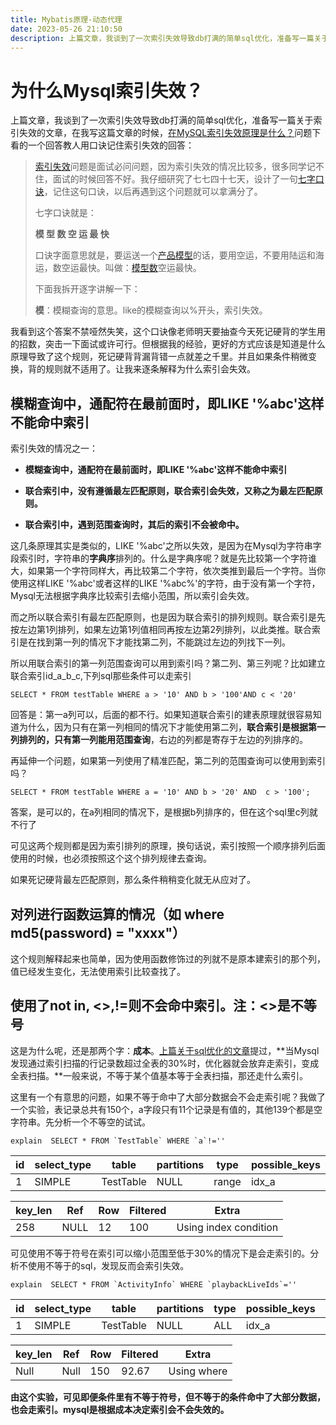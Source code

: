 ```yaml
---
title: Mybatis原理-动态代理
date: 2023-05-26 21:10:50
description: 上篇文章，我谈到了一次索引失效导致db打满的简单sql优化，准备写一篇关于索引失效的文章.
---
```


# 为什么Mysql索引失效？



上篇文章，我谈到了一次索引失效导致db打满的简单sql优化，准备写一篇关于索引失效的文章，在我写这篇文章的时候，[在MySQL索引失效原理是什么？](https://www.zhihu.com/question/421944348)问题下看的一个回答教人用口诀记住索引失效的回答：

> [索引失效](https://www.zhihu.com/search?q=索引失效&search_source=Entity&hybrid_search_source=Entity&hybrid_search_extra={"sourceType"%3A"answer"%2C"sourceId"%3A2251613556})问题是面试必问问题，因为索引失效的情况比较多，很多同学记不住，面试的时候回答不好。我仔细研究了七七四十七天，设计了一句[七字口诀](https://www.zhihu.com/search?q=七字口诀&search_source=Entity&hybrid_search_source=Entity&hybrid_search_extra={"sourceType"%3A"answer"%2C"sourceId"%3A2251613556})，记住这句口诀，以后再遇到这个问题就可以拿满分了。
>
> 七字口诀就是：
>
> **模 型 数 空 运 最 快**
>
> 口诀字面意思就是，要运送一个[产品模型](https://www.zhihu.com/search?q=产品模型&search_source=Entity&hybrid_search_source=Entity&hybrid_search_extra={"sourceType"%3A"answer"%2C"sourceId"%3A2251613556})的话，要用空运，不要用陆运和海运，数空运最快。叫做：[模型数](https://www.zhihu.com/search?q=模型数&search_source=Entity&hybrid_search_source=Entity&hybrid_search_extra={"sourceType"%3A"answer"%2C"sourceId"%3A2251613556})空运最快。
>
> 下面我拆开逐字讲解一下：
>
> **模**：模糊查询的意思。like的模糊查询以%开头，索引失效。

我看到这个答案不禁哑然失笑，这个口诀像老师明天要抽查今天死记硬背的学生用的招数，突击一下面试或许可行。但根据我的经验，更好的方式应该是知道是什么原理导致了这个规则，死记硬背背漏背错一点就差之千里。并且如果条件稍微变换，背的规则就不适用了。让我来逐条解释为什么索引会失效。





## 模糊查询中，通配符在最前面时，即LIKE '%abc'这样不能命中索引



索引失效的情况之一：

- **模糊查询中，通配符在最前面时，即LIKE '%abc'这样不能命中索引**

- **联合索引中，没有遵循最左匹配原则，联合索引会失效，又称之为最左匹配原则。**

- **联合索引中，遇到范围查询时，其后的索引不会被命中。**

  

这几条原理其实是类似的，LIKE '%abc'之所以失效，是因为在Mysql为字符串字段索引时，字符串的**字典序**排列的。什么是字典序呢？就是先比较第一个字符谁大，如果第一个字符同样大，再比较第二个字符，依次类推到最后一个字符。当你使用这样LIKE '%abc'或者这样的LIKE '%abc%'的字符，由于没有第一个字符，Mysql无法根据字典序比较索引去缩小范围，所以索引会失效。

而之所以联合索引有最左匹配原则，也是因为联合索引的排列规则。联合索引是先按左边第1列排列，如果左边第1列值相同再按左边第2列排列，以此类推。联合索引是在找到第一列的情况下才能找第二列，不能跳过左边的列找下一列。

所以用联合索引的第一列范围查询可以用到索引吗？第二列、第三列呢？比如建立联合索引id_a_b_c,下列sql那些条件可以走索引

```
SELECT * FROM testTable WHERE a > '10' AND b > '100'AND c < '20'

```

回答是：第一a列可以，后面的都不行。如果知道联合索引的建表原理就很容易知道为什么，因为只有在第一列相同的情况下才能使用第二列，**联合索引是根据第一列排列的，只有第一列能用范围查询**，右边的列都是寄存于左边的列排序的。

再延伸一个问题，如果第一列使用了精准匹配，第二列的范围查询可以使用到索引吗？

```
SELECT * FROM testTable WHERE a = '10' AND b > '20' AND  c > '100';

```

答案，是可以的，在a列相同的情况下，是根据b列排序的，但在这个sql里c列就不行了

可见这两个规则都是因为索引排列的原理，换句话说，索引按照一个顺序排列后面使用的时候，也必须按照这个这个排列规律去查询。

如果死记硬背最左匹配原则，那么条件稍稍变化就无从应对了。



## 对列进行函数运算的情况（如 where md5(password) = "xxxx"）

这个规则解释起来也简单，因为使用函数修饰过的列就不是原本建索引的那个列，值已经发生变化，无法使用索引比较查找了。



## 使用了not in, <>,!=则不会命中索引。注：<>是不等号

这是为什么呢，还是那两个字：**成本**。[上篇关于sql优化的文章](https://zhuanlan.zhihu.com/p/656972135/preview?comment=0&catalog=0)提过，**当Mysql发现通过索引扫描的行记录数超过全表的30%时，优化器就会放弃走索引，变成全表扫描。**一般来说，不等于某个值基本等于全表扫描，那还走什么索引。

这里有一个有意思的问题，如果不等于命中了大部分数据会不会走索引呢？我做了一个实验，表记录总共有150个，a字段只有11个记录是有值的，其他139个都是空字符串。先分析一个不等空的试试。

```
explain  SELECT * FROM `TestTable` WHERE `a`!=''
```

| id   | select_type | table     | partitions | type  | possible_keys | Key   |      |
| ---- | ----------- | --------- | ---------- | ----- | ------------- | ----- | ---- |
| 1    | SIMPLE      | TestTable | NULL       | range | idx_a         | idx_a |      |

| key_len | Ref  | Row  | Filtered | Extra                 |
| ------- | ---- | ---- | -------- | --------------------- |
| 258     | NULL | 12   | 100      | Using index condition |

可见使用不等于符号在索引可以缩小范围至低于30%的情况下是会走索引的。分析不使用不等于的sql，发现反而会索引失效。

```
explain  SELECT * FROM `ActivityInfo` WHERE `playbackLiveIds`=''
```

| id   | select_type | table     | partitions | type | possible_keys | Key  |      |
| ---- | ----------- | --------- | ---------- | ---- | ------------- | ---- | ---- |
| 1    | SIMPLE      | TestTable | NULL       | ALL  | idx_a         |      |      |

| key_len | Ref  | Row  | Filtered | Extra       |
| ------- | ---- | ---- | -------- | ----------- |
| Null    | Null | 150  | 92.67    | Using where |

**由这个实验，可见即便条件里有不等于符号，但不等于的条件命中了大部分数据，也会走索引。mysql是根据成本决定索引会不会失效的。**

